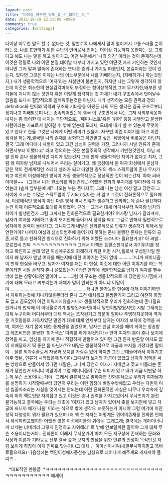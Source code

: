 ```yaml
---
layout: post
title: "더이상_아무런_말도_할_수_없다는_것_"
date: 2011-10-19 12:50:00 +0900
comments: true 
categories: [writings] 
---
```

더이상 아무런 말도 할 수 없다는 것, 말할수록 나에게서 말이 멀어져서 고통스러울 뿐이라는것,
나를 표현하기 위한 수단의 언어로서 언어는 더이상 기능하지 못한다는 것.
그렇다고 해도 나는 말을 하고 살아가고, 어떤 부분에서 '나의 의견' 이라는 것이 존재하는데 
이것은 정말로 나의 어떤 본질,태어날 때부터 가지고 있던 어떤것,에서 기인하는 것인지 아니면 그저 
말과 말속에 존재하는 또다른 층위나 가지일 따름인지,
본질이라는 것이 있는지, 있다면 그것은 이제는 나의 어느부분에서 나를 지배하는지, (지배하기나 하는것인지,)
내가 생물학적으로 '여자'라는 사실만이 불변인지, 하지만 나는 그렇게 생각하지 않는데 이것은 최소한의 현실감각마저도 부정하는 형이상학적인,그저 무가치한,배부른 생각들에 지나지 않는 것인지 혹은 이렇게 생각하는 것 자체가 내가 구조속에서 벗어날수 없음을 또다시 절망적으로 일깨워주는것은 아닌지.
내가 생각하는 모든 권력과 정의definition와 단어와 맥락과 구조와 기타등등 어쨌든 나의 모든 생각은 결국 구조로부터 생겨나고 지배받으며 나는 종속되어있는데 결국 이 구조안에서 나는 그저 사회부적응자 내지는 좀 특이한 애 내지는 극단적으로,,,'페미니스트'혹은 '퀴어' 등등 차별받고 불쌍한 사람이라는 기표로서 살아갈 수 밖에 없는데 도대체, 도대체 내가 할 수 있는게 무엇이 있고 한다고 한들 그것은 나에게 어떤 의미가 있을지.
자꾸만 이런 이야기를 하고 이런 생각을 하는게,결국엔 나의 존재를 강화하고 확인받고 싶은  욕망에서 비롯됨은 아닌지.
결국 '그래 어디에나 차별이 있고 그건 남성이 권력을 가진, 그러니까 시발 인류가 존재하면서부터 이랬다고' 라고 정의하는 것은 본질주의적 생각에서 기반한것인지, 아님 씨발 진짜 존나 생물학적인 차이가 있는건지 그래 만약 생물학적인 차이가 없다고 치자, 그럼 왜 여자랑 남자로 나뉘어서 우리는 살아가고, 왜 금성에서 온 여자 화성에서 온남자 같은 책이 전세계적인 스테디 셀러가 되고 다양한 층위의 섹스 스펙트럼이 존나 무시가되고 여전히 이성애적인 방식이 가장 생물학적으로 정상적인 것이 되는건지. 아아 씨바아아알~~
 
(그래서 니가 뭔소리를 하는건데..)
어쨌든 진화의 무지개를 얼마전에 다 읽었는데 (솔까 앞부분에 새? 나오는 부분 존나지루) 
그래 나는 남성 여성 말고 당연히 그 사이에 ㅇㅆ는 수많은 스펙트럼이 무시되고있다는 거 알고 그것이 진화론적으로 필요해서, 이성애적인 방식이 아닌 다른 방식 역시 인류가 생존하고 진화하는데 존나 필요하다는건 이제 이론적으로 토대를 마련했어. 근데ㅡ 그래서 대체 어디서부터 여자랑 남자의 차이가 발생한건가 그럼 그까지는 진화론적으로 필요한거야? 여자랑 남자가 갈라져서, 남자가 여자를 지배하고 좆이 보지안에 들어가서 정액을 싸고 그걸로 인해서 필연적으로 남자에게 권력이 돌아가고, 그니까그게 내말은 진화론적으로 인류가 생존하기 위해서 당연한거야? 나머지 여성과 남성의범주에 들어가지 못하는 존나 불행한 존재는 인류의 공존,서로 돕고 친화적인 방식으로 진화하기 위해 어쨌든 소수나마 필요한거고? 아 씨발..모르겠네 진짜 ㅋㅋㅋㅋㅋㅋㅋㅋㅋㅋㅋ 
그래서 이책은 트랜스젠더로서 자기위치를 정하고 확인하고 본래 있던 이성애구조와 화해하기 위한 어떤 시각,틀로서 구성된거일 뿐이지 왜 남자가 맨날 여자를 패는지에 대한 이야기는 전혀 없네...........그니까 페미니즘이 만약 현실을 바꾸고, 남자가 여자를 패는 이 현실, 이것에 대한 어떤 이야기를 하는 학문이라면 시발 솔직히 존나 쓸모없는거 아님? 만약에 생물학적으로 남자가 여자를 팰수밖에 없는 상황이라면 말이야......... 그럼 이 구조는 생물학적으로 개 당연한거기땜에 거기에 대해 모라고 씨부리는거 자체가 말이 안되는거 아니냐 이말이야.............................................................왜냐면 불가능한 현실에 대해 이야기하면서 자위하는것에 지나지않을뿐더러 존나 그건 애처롭고 불쌍한거지 그리고 여전히 희망도 없고 꿈도없어 이건 이뤄지지않을거니까 생물학적으로 우리가 진화하는데 존나필요한거니까
만약에 이 이데올로기가 발명된거라면(아니 당연히발명됬지만) 시발 그새끼는 대체 누구이며 어디서부터 대체 역사는 조작된거고 학문이 얼마나 투명하지못하며 역겨운 거짓말들로 가득차있단 말인가 대체 
대체 언제부터 남자는 여자의 보지에 정액을 싸며, 여자는 자기 몸에 대한 통제권을 잃었으며, 남자는 맨날 여자를 패며 게이는 칭송받고 레즈비언은 불쌍한 '핑거섹스' 따위를 하게 된것인가ㅁ
만약 여자의 몸이 존나 보지에 정액을 싸고, 임신을 하기에 존나 적합하게 만들어져 있다면 그건 진자 반론할 여지도 없이 지배당하기 딱 좋은 몸 아닌가??? 내말은 생물학적으로 자궁과 보지를 가졌다면 말이야... 물론 외과수술로서 자궁과 보지를 가질수 있어 하지만 그건 근대들어와서 이야기고 아주 옛날, 인류가 시작했을때 말이야 그때부터 보지와 자궁이 있었고 남자가 정액을 싸는 방향으로 만들어져 있다면 내말은, 그니까 당연히 여자가 지배받고 맞고 피흘리는 존재가 당연한거 아니냐 이말이야 그럼 페미니즘이 무슨 의미가 있고 내가 지금 이딴말 하는게 무슨 소용이냐는거야
 
그래서 결론적으로 말하자면 진화론적으로 우리가 여자남자를 설명하기 시작할때부터 당연히 우리는 이런 함정에 빠질수밖에없고 우리는 다윈이 미친 씹꼴마초라는 사실을 잊어서는 안되는데 이런 진화론적인 사실은 너무나 우리속에 깊숙히 마치 팩트인양 자리잡고 있고 이것은 존나 권력을 가지고있어서 무너뜨리기 완전 불가능하고 결국에는 우리는 태초에 '여자가 있고 남자가 있어서 좆을 보지안에 넣고 자궁에 싸니까 애가 나옴' 이라는 식으로 밖에 생각으 ㄹ못하는거 아니야 그럼 여기에 미친 성적 다양성이 뭐가 필요가 있으며 (저 책 쓴 저자는 어떻게든 퀴어의존재를 진화론 안에서 해석하려고했지만 어쨌든 많은 이성애자들의 귀에는 '그래그래; 결국에는 개마이너니까 너네는 너네끼리 그렇게 인정하고 자위해라' 로 밖에 안보일꺼란 말이야 그게 대체 무슨 소용이냐는거야..
진화론이 이래서 무서운거야 마치 모든 지구상에 존재하는 문화와 사상과 이론과 기타등등 전부 결국 좆과 보지의 만남을 위한 인류의 번성이 목적인것 처럼 보이게 하잖아 이게 진짜로 맞는거냐고 대체..
 
아아신이시여(내말무시하지말고 똑바로들으세요)
다음생에는 백인이성애자중산층 남성으로 태어나게 해주세요
개새끼야 플리즈..



 
 *대표적인 멘붕글 
*ㅋㅋㅋㅋㅋㅋㅋㅋㅋㅋㅋㅋㅋㅋㅋㅋㅋㅋㅋㅋㅋㅋㅋㅋㅋㅋㅋㅋㅋㅋㅋㅋㅋㅋㅋㅋㅋㅋㅋㅋ 에세이 
